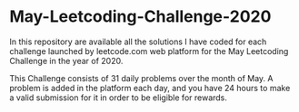 # May-Leetcoding-Challenge-2020
In this repository are available all the solutions I have coded for each challenge launched by leetcode.com web platform for the May Leetcoding Challenge in the year of 2020. 

This Challenge consists of 31 daily problems over the month of May. 
A problem is added in the platform each day, and you have 24 hours to make a valid submission for it in order to be eligible for rewards.

